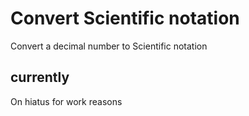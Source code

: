 # Convert Scientific notation
Convert a decimal number to  Scientific notation
## currently
On hiatus for work reasons